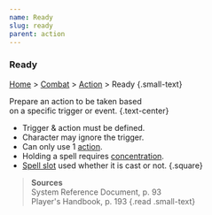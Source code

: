 ```yaml
---
name: Ready
slug: ready
parent: action
---
```

### Ready
[Home](dm-operations-center) > [Combat](combat) > [Action](action) > Ready {.small-text}

Prepare an action to be taken based <br/> on a specific trigger or event. {.text-center}

- Trigger & action must be defined.
- Character may ignore the trigger.
- Can only use 1 [action](action).
- Holding a spell requires [concentration](concentration).
- [Spell slot](spell-levels-and-slots) used whether it is cast or not.
{.square}

> **Sources** <br/>
> System Reference Document, p. 93<br/>
> Player's Handbook, p. 193
{.read .small-text}